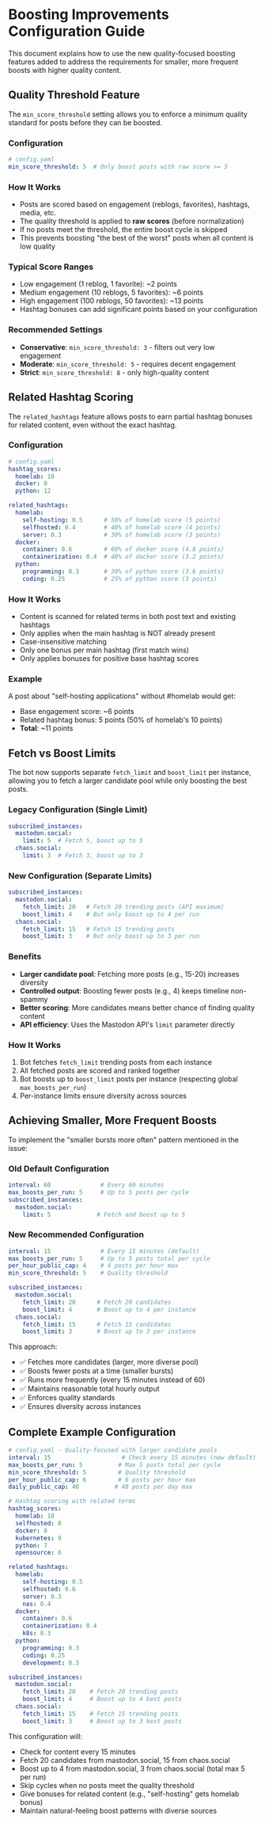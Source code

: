 # Boosting Improvements Configuration Guide

This document explains how to use the new quality-focused boosting features added to address the requirements for smaller, more frequent boosts with higher quality content.

## Quality Threshold Feature

The `min_score_threshold` setting allows you to enforce a minimum quality standard for posts before they can be boosted.

### Configuration

```yaml
# config.yaml
min_score_threshold: 5  # Only boost posts with raw score >= 5
```

### How It Works

- Posts are scored based on engagement (reblogs, favorites), hashtags, media, etc.
- The quality threshold is applied to **raw scores** (before normalization)
- If no posts meet the threshold, the entire boost cycle is skipped
- This prevents boosting "the best of the worst" posts when all content is low quality

### Typical Score Ranges

- Low engagement (1 reblog, 1 favorite): ~2 points
- Medium engagement (10 reblogs, 5 favorites): ~6 points  
- High engagement (100 reblogs, 50 favorites): ~13 points
- Hashtag bonuses can add significant points based on your configuration

### Recommended Settings

- **Conservative**: `min_score_threshold: 3` - filters out very low engagement
- **Moderate**: `min_score_threshold: 5` - requires decent engagement
- **Strict**: `min_score_threshold: 8` - only high-quality content

## Related Hashtag Scoring

The `related_hashtags` feature allows posts to earn partial hashtag bonuses for related content, even without the exact hashtag.

### Configuration

```yaml
# config.yaml
hashtag_scores:
  homelab: 10
  docker: 8
  python: 12

related_hashtags:
  homelab:
    self-hosting: 0.5      # 50% of homelab score (5 points)
    selfhosted: 0.4        # 40% of homelab score (4 points)
    server: 0.3            # 30% of homelab score (3 points)
  docker:
    container: 0.6         # 60% of docker score (4.8 points)
    containerization: 0.4  # 40% of docker score (3.2 points)
  python:
    programming: 0.3       # 30% of python score (3.6 points)
    coding: 0.25           # 25% of python score (3 points)
```

### How It Works

- Content is scanned for related terms in both post text and existing hashtags
- Only applies when the main hashtag is NOT already present
- Case-insensitive matching
- Only one bonus per main hashtag (first match wins)
- Only applies bonuses for positive base hashtag scores

### Example

A post about "self-hosting applications" without #homelab would get:
- Base engagement score: ~6 points
- Related hashtag bonus: 5 points (50% of homelab's 10 points)
- **Total**: ~11 points

## Fetch vs Boost Limits

The bot now supports separate `fetch_limit` and `boost_limit` per instance, allowing you to fetch a larger candidate pool while only boosting the best posts.

### Legacy Configuration (Single Limit)
```yaml
subscribed_instances:
  mastodon.social:
    limit: 5  # Fetch 5, boost up to 5
  chaos.social:
    limit: 3  # Fetch 3, boost up to 3
```

### New Configuration (Separate Limits)
```yaml
subscribed_instances:
  mastodon.social:
    fetch_limit: 20   # Fetch 20 trending posts (API maximum)
    boost_limit: 4    # But only boost up to 4 per run
  chaos.social:
    fetch_limit: 15   # Fetch 15 trending posts
    boost_limit: 3    # But only boost up to 3 per run
```

### Benefits

- **Larger candidate pool**: Fetching more posts (e.g., 15-20) increases diversity
- **Controlled output**: Boosting fewer posts (e.g., 4) keeps timeline non-spammy
- **Better scoring**: More candidates means better chance of finding quality content
- **API efficiency**: Uses the Mastodon API's `limit` parameter directly

### How It Works

1. Bot fetches `fetch_limit` trending posts from each instance
2. All fetched posts are scored and ranked together
3. Bot boosts up to `boost_limit` posts per instance (respecting global `max_boosts_per_run`)
4. Per-instance limits ensure diversity across sources

## Achieving Smaller, More Frequent Boosts

To implement the "smaller bursts more often" pattern mentioned in the issue:

### Old Default Configuration
```yaml
interval: 60              # Every 60 minutes
max_boosts_per_run: 5     # Up to 5 posts per cycle
subscribed_instances:
  mastodon.social:
    limit: 5             # Fetch and boost up to 5
```

### New Recommended Configuration
```yaml
interval: 15              # Every 15 minutes (default)
max_boosts_per_run: 5     # Up to 5 posts total per cycle
per_hour_public_cap: 4    # 4 posts per hour max
min_score_threshold: 5    # Quality threshold

subscribed_instances:
  mastodon.social:
    fetch_limit: 20      # Fetch 20 candidates
    boost_limit: 4       # Boost up to 4 per instance
  chaos.social:
    fetch_limit: 15      # Fetch 15 candidates
    boost_limit: 3       # Boost up to 3 per instance
```

This approach:
- ✅ Fetches more candidates (larger, more diverse pool)
- ✅ Boosts fewer posts at a time (smaller bursts)
- ✅ Runs more frequently (every 15 minutes instead of 60)
- ✅ Maintains reasonable total hourly output
- ✅ Enforces quality standards
- ✅ Ensures diversity across instances

## Complete Example Configuration

```yaml
# config.yaml - Quality-focused with larger candidate pools
interval: 15                    # Check every 15 minutes (new default)
max_boosts_per_run: 5          # Max 5 posts total per cycle
min_score_threshold: 5         # Quality threshold
per_hour_public_cap: 6         # 6 posts per hour max
daily_public_cap: 48          # 48 posts per day max

# Hashtag scoring with related terms
hashtag_scores:
  homelab: 10
  selfhosted: 8
  docker: 8
  kubernetes: 9
  python: 7
  opensource: 6

related_hashtags:
  homelab:
    self-hosting: 0.5
    selfhosted: 0.6
    server: 0.3
    nas: 0.4
  docker:
    container: 0.6
    containerization: 0.4
    k8s: 0.3
  python:
    programming: 0.3
    coding: 0.25
    development: 0.3

subscribed_instances:
  mastodon.social:
    fetch_limit: 20    # Fetch 20 trending posts
    boost_limit: 4     # Boost up to 4 best posts
  chaos.social:
    fetch_limit: 15    # Fetch 15 trending posts
    boost_limit: 3     # Boost up to 3 best posts
```

This configuration will:
- Check for content every 15 minutes
- Fetch 20 candidates from mastodon.social, 15 from chaos.social
- Boost up to 4 from mastodon.social, 3 from chaos.social (total max 5 per run)
- Skip cycles when no posts meet the quality threshold
- Give bonuses for related content (e.g., "self-hosting" gets homelab bonus)
- Maintain natural-feeling boost patterns with diverse sources